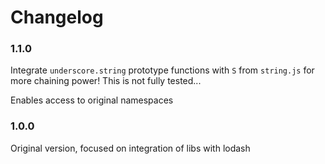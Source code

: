 # Changelog

### 1.1.0

Integrate `underscore.string` prototype functions with `S` from `string.js` for more chaining power!
This is not fully tested...

Enables access to original namespaces

### 1.0.0

Original version, focused on integration of libs with lodash